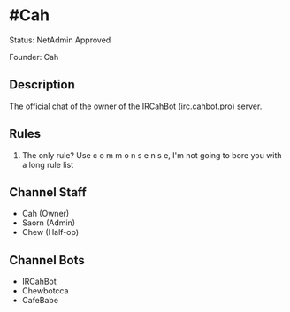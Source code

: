 # #Cah

Status: NetAdmin Approved

Founder: Cah

<!-- Add your channel info here -->

## Description

The official chat of the owner of the IRCahBot (irc.cahbot.pro) server.

## Rules

1. The only rule? Use c o m m o n  s e n s e, I'm not going to bore you with a long rule list

## Channel Staff

- Cah (Owner)
- Saorn (Admin)
- Chew (Half-op)

## Channel Bots

- IRCahBot
- Chewbotcca
- CafeBabe
